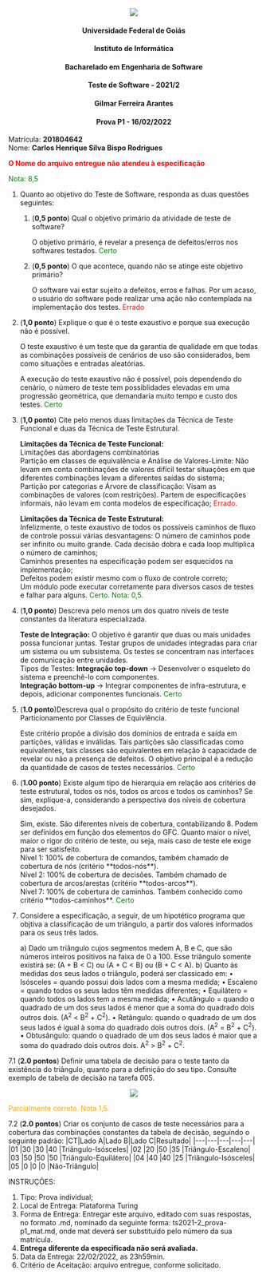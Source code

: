 <div align=center>
  <img src="brasaooficialcolorido.png">
</div>

#### <p style="text-align: center;">Universidade Federal de Goiás</p>
#### <p style="text-align: center;">Instituto de Informática</p>
#### <p style="text-align: center;">Bacharelado em Engenharia de Software</p>
#### <p style="text-align: center;">Teste de Software - 2021/2</p>
#### <p style="text-align: center;">Gilmar Ferreira Arantes</p>
####  <p style="text-align: center;"> Prova P1 - 16/02/2022</p>

Matrícula: **201804642**</br>
Nome: **Carlos Henrique Silva Bispo Rodrigues**</br>

<p><font color=red><b>O Nome do arquivo entregue não atendeu à especificação</b></font></p>

<p><font color=green>Nota: 8,5</font></p>

1. Quanto ao objetivo do Teste de Software, responda as duas questões seguintes:
   1. (**0,5 ponto**) Qual o objetivo primário da atividade de teste de software?
      <p>O objetivo primário, é revelar a presença de defeitos/erros nos softwares testados. <font color=green>Certo</font></p>
   2. (**0,5 ponto**) O que acontece, quando não se atinge este objetivo primário?
      <p>O software vai estar sujeito a defeitos, erros e falhas. Por um acaso, o usuário do software pode realizar uma ação não contemplada na implementação dos testes. <font color=red>Errado</font></p>
2. (**1,0 ponto**) Explique o que é o teste exaustivo e porque sua execução não é possível.
      <p>O teste exaustivo é um teste que da garantia de qualidade em que todas as combinações possíveis de cenários de uso são considerados, bem como situações e entradas aleatórias.</p>
      <p>A execução do teste exaustivo não é possível, pois dependendo do cenário, o número de teste tem possiblidades elevadas em uma progressão geométrica, que demandaria muito tempo e custo dos testes. <font color=green>Certo</font></p>
3. (**1,0 ponto**) Cite pelo menos duas limitações da Técnica de Teste Funcional e duas da Técnica de Teste Estrutural.

      <p>

      **Limitações da Técnica de Teste Funcional:**</br> Limitações das abordagens combinatórias</br>Partição em classes de equivalência e Análise de Valores-Limite: Não levam em conta combinações de valores difícil testar situações em que diferentes combinações levam a diferentes saídas do sistema;</br>Partição por categorias e Árvore de classificação: Visam as combinações de valores (com restrições). Partem de especificações informais, não levam em conta modelos de especificação; <font color=red>Errado.</font></br>

      **Limitações da Técnica de Teste Estrutural:**</br>Infelizmente, o teste exaustivo de todos os possíveis caminhos de fluxo de controle possui várias desvantagens: O número de caminhos pode ser infinito ou muito grande. Cada decisão dobra e cada loop multiplica o número de caminhos;</br>Caminhos presentes na especificação podem ser esquecidos na implementação;</br>Defeitos podem existir mesmo com o fluxo de controle correto;</br>Um módulo pode executar corretamente para diversos casos de testes e falhar para alguns. <font color=green>Certo. Nota: 0,5.</font></br>
      </p>
4. (**1,0 ponto**) Descreva pelo menos um dos quatro níveis de teste constantes da literatura especializada.
      <p>

      **Teste de Integração:** O objetivo é garantir que duas ou mais unidades possa funcionar juntas. Testar grupos de unidades integradas para criar um sistema ou um subsistema. Os testes se concentram nas interfaces de comunicação entre unidades.
      <br>Tipos de Testes: **Integração top-down** -> Desenvolver o esqueleto do sistema e preenchê-lo com componentes.</br>**Integração bottom-up** -> Integrar componentes de infra-estrutura, e depois, adicionar componentes funcionais. <font color=green>Certo</font></p>
5. (**1.0 ponto**)Descreva qual o propósito do critério de teste funcional Particionamento por Classes de Equivlência.
      <p>Este critério propõe a divisão dos domínios de entrada e saída em partições, válidas e inválidas. Tais partições são classificadas como equivalentes, tais classes são equivalentes em relação à capacidade de revelar ou não a presença de defeitos. O objetivo principal é a redução da quantidade de casos de testes necessários. <font color=green>Certo</font></p>
6. (**1.00 ponto**) Existe algum tipo de hierarquia em relação aos critérios de teste estrutural, todos os nós, todos os arcos e todos os caminhos? Se sim, explique-a, considerando a perspectiva dos níveis de cobertura desejados.
      <p>Sim, existe. São diferentes níveis de cobertura, contabilizando 8. Podem ser definidos em função dos elementos do GFC. Quanto maior o nível, maior o rigor do critério de teste, ou seja, mais caso de teste ele exige para ser satisfeito.</br>Nível 1: 100% de cobertura de comandos, também chamado de cobertura de nós (critério **todos-nós**).</br>Nível 2: 100% de cobertura de decisões. Também chamado de cobertura de arcos/arestas (critério **todos-arcos**).</br>Nível 7: 100% de cobertura de caminhos. Também conhecido como critério **todos-caminhos**. <font color=green>Certo</font></p>
7. Considere a especificação, a seguir, de um hipotético programa que objtiva a classificação de um triângulo, a partir dos valores informados para os seus três lados.

   a) Dado um triângulo cujos segmentos medem A, B e C, que são números inteiros positivos na faixa de 0 a 100. Esse triângulo somente existirá se: (A + B < C) ou (A + C < B) ou (B + C < A).
   b) Quanto às medidas dos seus lados o triângulo, poderá ser classicado em:
         • Isósceles = quando possui dois lados com a mesma medida;
         • Escaleno = quando todos os seus lados têm medidas diferentes;
         • Equilátero = quando todos os lados tem a mesma medida;
         • Acutângulo = quando o quadrado de um dos seus lados é menor que a soma do quadrado dois outros dois. (A<sup>2</sup> < B<sup>2</sup> + C<sup>2</sup>).
         • Retângulo: quando o quadrado de um dos seus lados é igual à soma do quadrado dois outros dois. (A<sup>2</sup> = B<sup>2</sup> + C<sup>2</sup>).
         • Obtusângulo: quando o quadrado de um dos seus lados é maior que a soma do quadrado dois outros dois. A<sup>2</sup> > B<sup>2</sup> + C<sup>2</sup>.

7.1 (**2.0 pontos**) Definir uma tabela de decisão para o teste tanto da existência do triângulo, quanto para a definição do seu tipo. Consulte exemplo de tabela de decisão na tarefa 005.

<div align=center>
  <img src="tabela_decisao.jpg">
</div>


<font color=orange>Parcialmente correto. Nota 1,5.</font>

7.2 (**2.0 pontos**) Criar os conjunto de casos de teste necessários para a cobertura das combinações constantes da tabela de decisão, seguindo o seguinte padrão:
|CT|Lado A|Lado B|Lado C|Resultado|
|---|---|---|---|---|
|01 |30 |30 |40 |Triângulo-Isósceles|
|02 |20 |50 |35 |Triângulo-Escaleno|
|03 |50 |50 |50 |Triângulo-Equilátero|
|04 |40 |40 |25 |Triângulo-Isósceles|
|05 |0  |0  |0  |Não-Triângulo|


INSTRUÇÕES:
1. Tipo: Prova individual;
2. Local de Entrega: Plataforma Turing
3. Forma de Entrega: Entregar este arquivo, editado com suas respostas, no formato .md, nominado da seguinte forma: ts2021-2_prova-p1_mat.md, onde mat deverá ser substituído pelo número da sua matrícula.
4. **Entrega diferente da especificada não será avaliada.**
5. Data da Entrega: 22/02/2022, as 23h59min.
6. Critério de Aceitação: arquivo entregue, conforme solicitado.
